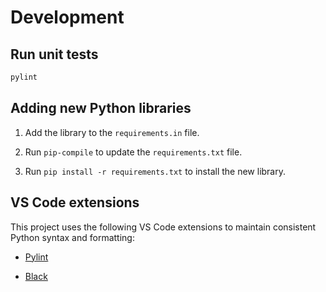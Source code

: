# Development

## Run unit tests

```bash
pylint
```

## Adding new Python libraries

1. Add the library to the `requirements.in` file.

1. Run `pip-compile` to update the `requirements.txt` file.

1. Run `pip install -r requirements.txt` to install the new library.

## VS Code extensions

This project uses the following VS Code extensions to maintain consistent Python syntax and formatting:

* [Pylint](https://marketplace.visualstudio.com/items?itemName=ms-python.pylint)

* [Black](https://marketplace.visualstudio.com/items?itemName=ms-python.black-formatter)
